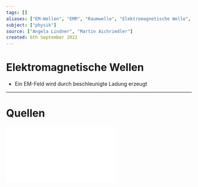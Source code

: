 ```yaml
---
tags: []
aliases: ["EM-Wellen", "EMR", "Raumwelle", "Elektromagnetische Welle", "EM-Welle", "EM-Feld", "EM-Wellenfeld"]
subject: ["physik"]
source: ["Angela Lindner", "Martin Aichriedler"]
created: 6th September 2022
---
```


# Elektromagnetische Wellen

- Ein EM-Feld wird durch beschleunigte Ladung erzeugt

---

# Quellen

![spectrum_20090210](assets/pdf/spectrum_20090210.pdf)